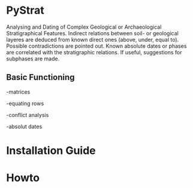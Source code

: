 # PyStrat
Analysing and Dating of Complex Geological or Archaeological Stratigraphical Features. Indirect relations between soil- or geological layeres are deduced from known direct ones (above, under, equal to). Possible contradictions are pointed out. Known absolute dates or phases are correlated with the stratigraphic relations. If useful, suggestions for subphases are made.

## Basic Functioning

-matrices 

-equating rows

-conflict analysis

-absolut dates

# Installation Guide

# Howto
